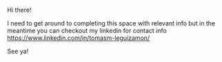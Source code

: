 Hi there!

I need to get around to completing this space with relevant info but in the meantime you can checkout my linkedin for contact info
https://www.linkedin.com/in/tomasm-leguizamon/

See ya!
